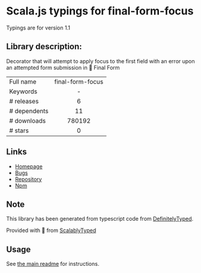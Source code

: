 
# Scala.js typings for final-form-focus

Typings are for version 1.1

## Library description:
Decorator that will attempt to apply focus to the first field with an error upon an attempted form submission in 🏁 Final Form

|                    |                 |
| ------------------ | :-------------: |
| Full name          | final-form-focus |
| Keywords           | - |
| # releases         | 6 |
| # dependents       | 11 |
| # downloads        | 780192 |
| # stars            | 0 |

## Links
- [Homepage](https://github.com/final-form/final-form-focus#readme)
- [Bugs](https://github.com/final-form/final-form-focus/issues)
- [Repository](https://github.com/final-form/final-form-focus)
- [Npm](https://www.npmjs.com/package/final-form-focus)
    


## Note
This library has been generated from typescript code from [DefinitelyTyped](https://definitelytyped.org).

Provided with :purple_heart: from [ScalablyTyped](https://github.com/oyvindberg/ScalablyTyped)

## Usage
See [the main readme](../../readme.md) for instructions.


